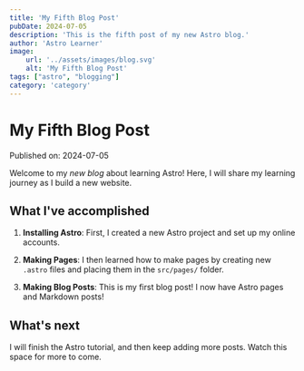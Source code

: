 ```yaml
---
title: 'My Fifth Blog Post'
pubDate: 2024-07-05
description: 'This is the fifth post of my new Astro blog.'
author: 'Astro Learner'
image:
    url: '../assets/images/blog.svg'
    alt: 'My Fifth Blog Post'
tags: ["astro", "blogging"]
category: 'category'
---
```

# My Fifth Blog Post

Published on: 2024-07-05

Welcome to my _new blog_ about learning Astro! Here, I will share my learning journey as I build a new website.

## What I've accomplished

1. **Installing Astro**: First, I created a new Astro project and set up my online accounts.

2. **Making Pages**: I then learned how to make pages by creating new `.astro` files and placing them in the `src/pages/` folder.

3. **Making Blog Posts**: This is my first blog post! I now have Astro pages and Markdown posts!

## What's next

I will finish the Astro tutorial, and then keep adding more posts. Watch this space for more to come.